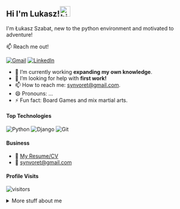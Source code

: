 ## Hi I'm Lukasz!<img src="https://user-images.githubusercontent.com/1303154/88677602-1635ba80-d120-11ea-84d8-d263ba5fc3c0.gif" width="28px" height="28px" alt="hi">

I'm Łukasz Szabat, new to the python environment and motivated to adventure!

:mailbox: Reach me out!

[![Gmail](https://img.shields.io/badge/Gmail-D14836?style=for-the-badge&logo=gmail&logoColor=white)](mailto:synvoret@gmail.com)
[![LinkedIn](https://img.shields.io/badge/linkedin-%230077B5.svg?style=for-the-badge&logo=linkedin&logoColor=white)](https://www.linkedin.com/in/%C5%82ukasz-szabat-214262247/)

<!-- TODO: Add last video link -->

- 🔭 I’m currently working **expanding my own knowledge**.
- 🤝 I’m looking for help with **first work!**
- 📫 How to reach me: synvoret@gmail.com.
- 😄 Pronouns: ...
- ⚡ Fun fact: Board Games and mix martial arts.

#### Top Technologies

<!-- TODO: Make technologies links takes you to repositories -->

![Python](https://img.shields.io/badge/python-3670A0?style=for-the-badge&logo=python&logoColor=ffdd54)
![Django](https://img.shields.io/badge/django-%23092E20.svg?style=for-the-badge&logo=django&logoColor=white)
![Git](https://img.shields.io/badge/git-%23F05033.svg?style=for-the-badge&logo=git&logoColor=white)

#### Business

- :paperclip: [My Resume/CV](link)
- :email: synvoret@gmail.com

#### Profile Visits

![visitors](https://visitor-badge.glitch.me/badge?page_id=Synvoret.Synvoret)

<details>
<summary>
  More stuff about me
</summary>

<br >

Few words about me....

#### Github Stats

![Synvoret's github stats](https://github-readme-stats.vercel.app/api?username=Synvoret&count_private=true&theme=tokyonight&hide=contribs,prs)

</details>